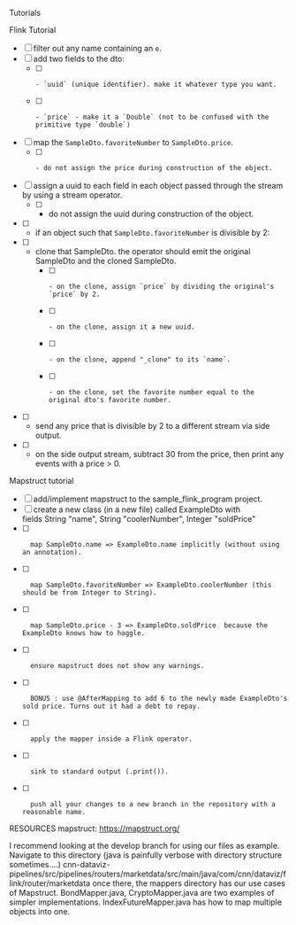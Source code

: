 Tutorials

Flink Tutorial

- [ ] filter out any name containing an `e`.
- [ ] add two fields to the dto:
    - [ ]     - `uuid` (unique identifier). make it whatever type you want.
    - [ ]     - `price` - make it a `Double` (not to be confused with the primitive type `double`)
- [ ] map the `SampleDto.favoriteNumber` to `SampleDto.price`.
    - [ ]     - do not assign the price during construction of the object.
- [ ] assign a uuid to each field in each object passed through the stream by using a stream operator. 
    - [ ] - do not assign the uuid during construction of the object.
- [ ] - if an object such that `SampleDto.favoriteNumber` is divisible by 2:
- [ ] - clone that SampleDto. the operator should emit the original SampleDto and the cloned SampleDto.
    - [ ]     - on the clone, assign `price` by dividing the original's `price` by 2.
    - [ ]     - on the clone, assign it a new uuid.
    - [ ]     - on the clone, append "_clone" to its `name`.
    - [ ]     - on the clone, set the favorite number equal to the original dto's favorite number.
- [ ] - send any price that is divisible by 2 to a different stream via side output.
- [ ] - on the side output stream, subtract 30 from the price, then print any events with a price > 0.

Mapstruct tutorial

- [ ] add/implement mapstruct to the sample_flink_program project.
- [ ] create a new class (in a new file) called ExampleDto with fields String "name", String "coolerNumber", Integer "soldPrice"
- [ ] 		map SampleDto.name => ExampleDto.name implicitly (without using an annotation).
- [ ] 		map SampleDto.favoriteNumber => ExampleDto.coolerNumber (this should be from Integer to String).
- [ ] 		map SampleDto.price - 3 => ExampleDto.soldPrice  because the ExampleDto knows how to haggle.
- [ ] 		ensure mapstruct does not show any warnings.
- [ ] 		BONUS : use @AfterMapping to add 6 to the newly made ExampleDto's sold price. Turns out it had a debt to repay.
- [ ] 		apply the mapper inside a Flink operator.
- [ ] 		sink to standard output (.print()).
- [ ] 		push all your changes to a new branch in the repository with a reasonable name.

RESOURCES
mapstruct: https://mapstruct.org/

I recommend looking at the develop branch for using our files as example. Navigate to this directory (java is painfully verbose with directory structure sometimes....)
cnn-dataviz-pipelines/src/pipelines/routers/marketdata/src/main/java/com/cnn/dataviz/flink/router/marketdata
once there, the mappers directory has our use cases of Mapstruct. BondMapper.java, CryptoMapper.java are two examples of simpler implementations. IndexFutureMapper.java has how to map multiple objects into one.
